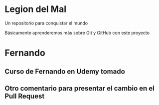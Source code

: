 # Legion del Mal
Un repositorio para conquistar el mundo

Básicamente aprenderemos más sobre Git y GitHub con este proyecto


# Fernando


## Curso de Fernando en Udemy tomado

## Otro comentario para presentar el cambio en el Pull Request
